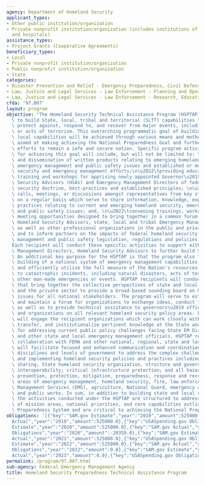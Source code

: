 ```yaml
---
agency: Department of Homeland Security
applicant_types:
- Other public institution/organization
- Private nonprofit institution/organization (includes institutions of higher education
  and hospitals)
assistance_types:
- Project Grants (Cooperative Agreements)
beneficiary_types:
- Local
- Private nonprofit institution/organization
- Public nonprofit institution/organization
- State
categories:
- Disaster Prevention and Relief - Emergency Preparedness, Civil Defense
- Law, Justice and Legal Services - Law Enforcement - Planning and Operations
- Law, Justice and Legal Services - Law Enforcement - Research, Education, Training
cfda: '97.007'
layout: program
objective: "The Homeland Security Technical Assistance Program (HSPTAP) is established\
  \ to build State, local, tribal and territorial (SLTT) capabilities to prevent,\
  \ protect against, respond to, and recover from major events, including threats\
  \ or acts of terrorism. This overarching programmatic goal of building state and\
  \ local capabilities will be achieved through various means and methods, each one\
  \ aimed at making achieving the National Preparedness Goal and furthering our collective\
  \ efforts to remain a safe and secure nation. Specific program activities anticipated\
  \ for achieving this goal will include, but will not be limited to: \n\u2022\tproduction\
  \ and dissemination of written products relating to emerging homeland security,\
  \ emergency management and public safety issues and established or model state homeland\
  \ security and emergency management efforts;\n\u2022\tproviding educational seminars,\
  \ training and workshops for apprising newly appointed Governor\u2019s Homeland\
  \ Security Advisors (HSAs) and Emergency Management Directors of federal homeland\
  \ security doctrine, best-practices and established principles; \n\u2022\tfacilitating\
  \ calls, meetings, or discussions amongst representatives from key stakeholder groups\
  \ on a regular basis which serve to share information, knowledge, experiences, and\
  \ practices relating to current and emerging homeland security, emergency management\
  \ and public safety issues; and, \n\u2022\tconvening trainings, workshops, and other\
  \ meeting opportunities designed to bring together in a common forum nationwide\
  \ Homeland Security Advisors, state, local and tribal Emergency Management Directors,\
  \ as well as other professional organizations in the public and private sectors\
  \ and to inform partners on the impacts of federal homeland security, emergency\
  \ management and public safety legislation, regulations and policies on the states.\n\
  Each recipient will conduct these specific activities to support either State Emergency\
  \ Management Directors, Homeland Security Advisors to further build SLTT capabilities.\
  \ An additional key purpose for the HSPTAP is that the program also furthers the\
  \ building of a national system of emergency management capabilities that can effectively\
  \ and efficiently utilize the full measure of the Nation's resources to respond\
  \ to catastrophic incidents, including natural disasters, acts of terrorism, and\
  \ other man-made emergencies or events. HSPTAP recipients will conduct activities\
  \ that bring together the collective perspectives of state and local elected officials\
  \ and the private sector to provide a broad-based sounding board on homeland security\
  \ issues for all national stakeholders. The program will serve to establish, provide,\
  \ and maintain a forum for organizations to exchange ideas, conduct targeted discussions,\
  \ as well as to provide technical assistance to governors\u2019 offices, associations\
  \ and organizations on all relevant homeland security policy areas. Finally, HSPTAP\
  \ will engage the recipient organizations which can work closely with FEMA to develop,\
  \ transfer, and institutionalize pertinent knowledge at the State and local level\
  \ for addressing current public policy challenges facing State EM Directors, HSAs\
  \ and other state and local emergency management officials. HSPTAP recipients, through\
  \ collaboration with FEMA and other national, regional, state and local entities,\
  \ will facilitate focused and enhanced communication and coordination among all\
  \ disciplines and levels of government to address the complex challenges of developing\
  \ and implementing homeland security policies and practices including: intelligence\
  \ sharing; State homeland security organization, structure and governance; communications\
  \ interoperability; critical infrastructure protection; and all hazards disaster\
  \ prevention, protection, mitigation, preparedness, response and recovery to include\
  \ areas of emergency management, homeland security, fire, law enforcement, Emergency\
  \ Management Services (EMS), agriculture, National Guard, emergency communications,\
  \ and public works. In sum, in addition to building state and local capabilities,\
  \ the activities conducted under the HSPTAP are structured to address the full spectrum\
  \ of mission areas, national priorities, and core capabilities outlined in the National\
  \ Preparedness System and are critical to achieving the National Preparedness Goal."
obligations: '[{"key":"SAM.gov Estimate","year":"2019","amount":525000.0},{"key":"SAM.gov
  Actual","year":"2019","amount":525000.0},{"key":"USASpending.gov Obligations","year":"2019","amount":519924.0},{"key":"SAM.gov
  Estimate","year":"2020","amount":525000.0},{"key":"SAM.gov Actual","year":"2020","amount":525000.0},{"key":"USASpending.gov
  Obligations","year":"2020","amount":-28359.0},{"key":"SAM.gov Estimate","year":"2021","amount":525000.0},{"key":"SAM.gov
  Actual","year":"2021","amount":525000.0},{"key":"USASpending.gov Obligations","year":"2021","amount":0.0},{"key":"SAM.gov
  Estimate","year":"2022","amount":525000.0},{"key":"SAM.gov Actual","year":"2022","amount":525000.0},{"key":"USASpending.gov
  Obligations","year":"2022","amount":0.0},{"key":"SAM.gov Estimate","year":"2023","amount":525000.0},{"key":"SAM.gov
  Actual","year":"2023","amount":0.0},{"key":"USASpending.gov Obligations","year":"2023","amount":0.0}]'
permalink: /program/97.007.html
sub-agency: Federal Emergency Management Agency
title: Homeland Security Preparedness Technical Assistance Program
---
```

